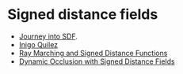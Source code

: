 # Signed distance fields

- [Journey into SDF](https://kosmonautblog.wordpress.com/2017/05/01/signed-distance-field-rendering-journey-pt-1/).
- [Inigo Quilez](http://www.iquilezles.org/www/articles/distfunctions/distfunctions.htm)
- [Ray Marching and Signed Distance Functions](http://jamie-wong.com/2016/07/15/ray-marching-signed-distance-functions/)
- [Dynamic Occlusion with Signed Distance Fields](http://advances.realtimerendering.com/s2015/DynamicOcclusionWithSignedDistanceFields.pdf)
